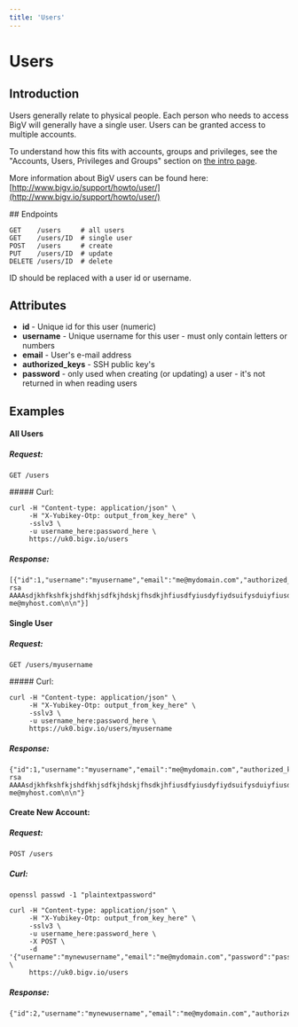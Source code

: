 ```yaml
---
title: 'Users'
---
```


# Users

## Introduction 

Users generally relate to physical people. Each person who needs to access BigV will generally have a single user. Users can be granted access to multiple accounts.

To understand how this fits with accounts, groups and privileges, see the "Accounts, Users, Privileges and Groups" section on [the intro page](/notes/intro).

More information about BigV users can be found here: [http://www.bigv.io/support/howto/user/](http://www.bigv.io/support/howto/user/)


## Endpoints

    GET    /users     # all users
    GET    /users/ID  # single user
    POST   /users     # create
    PUT    /users/ID  # update
    DELETE /users/ID  # delete

ID should be replaced with a user id or username.


## Attributes

* **id** - Unique id for this user (numeric)
* **username** - Unique username for this user - must only contain letters or numbers
* **email** - User's e-mail address
* **authorized_keys** - SSH public key's
* **password** - only used when creating (or updating) a user - it's not returned in when reading users


## Examples

#### All Users

##### Request:

    GET /users

##### Curl:

    curl -H "Content-type: application/json" \
         -H "X-Yubikey-Otp: output_from_key_here" \
         -sslv3 \
         -u username_here:password_here \
         https://uk0.bigv.io/users

##### Response:

    [{"id":1,"username":"myusername","email":"me@mydomain.com","authorized_keys":"ssh-rsa AAAAsdjkhfkshfkjshdfkhjsdfkjhdskjfhsdkjhfiusdfyiusdyfiydsuifysduiyfiusdyfidsyfiusydifuysdiufyiudsyfisduyfiudsyfuisdhfkjsdnkjhaskjdhkashdkjashdkasndaisudyasudyisadhjnasjdnkjsandkjasndkjanskdnaskndkasjd== me@myhost.com\n\n"}]

#### Single User

##### Request:

    GET /users/myusername

##### Curl:

    curl -H "Content-type: application/json" \
         -H "X-Yubikey-Otp: output_from_key_here" \
         -sslv3 \
         -u username_here:password_here \
         https://uk0.bigv.io/users/myusername

##### Response:

    {"id":1,"username":"myusername","email":"me@mydomain.com","authorized_keys":"ssh-rsa AAAAsdjkhfkshfkjshdfkhjsdfkjhdskjfhsdkjhfiusdfyiusdyfiydsuifysduiyfiusdyfidsyfiusydifuysdiufyiudsyfisduyfiudsyfuisdhfkjsdnkjhaskjdhkashdkjashdkasndaisudyasudyisadhjnasjdnkjsandkjasndkjanskdnaskndkasjd== me@myhost.com\n\n"}


#### Create New Account:

##### Request:

    POST /users

##### Curl:
    openssl passwd -1 "plaintextpassword"

    curl -H "Content-type: application/json" \
         -H "X-Yubikey-Otp: output_from_key_here" \
         -sslv3 \
         -u username_here:password_here \
         -X POST \
         -d '{"username":"mynewusername","email":"me@mydomain.com","password":"password_hash_from_above_here"}' \
         https://uk0.bigv.io/users

##### Response:

    {"id":2,"username":"mynewusername","email":"me@mydomain.com","authorized_keys":null}


